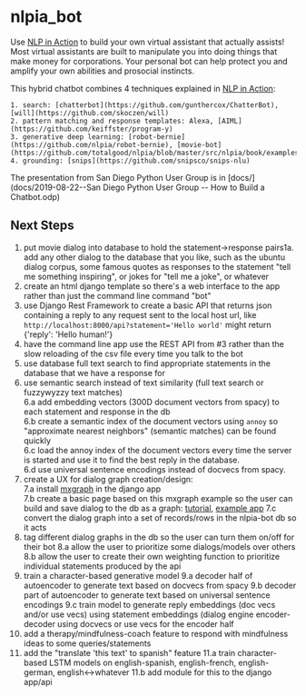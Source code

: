 # nlpia_bot

Use [NLP in Action](https://www.manning.com/books/natural-language-processing-in-action) to build your own virtual assistant that actually assists! Most virtual assistants are built to manipulate you into doing things that make money for corporations. Your personal bot can help protect you and amplify your own abilities and prosocial instincts.

This hybrid chatbot combines 4 techniques explained in [NLP in Action](https://www.manning.com/books/natural-language-processing-in-action):

    1. search: [chatterbot](https://github.com/gunthercox/ChatterBot), [will](https://github.com/skoczen/will)
    2. pattern matching and response templates: Alexa, [AIML](https://github.com/keiffster/program-y)
    3. generative deep learning: [robot-bernie](https://github.com/nlpia/robot-bernie), [movie-bot](https://github.com/totalgood/nlpia/blob/master/src/nlpia/book/examples/ch10_movie_dialog_chatbot.py)
    4. grounding: [snips](https://github.com/snipsco/snips-nlu)

The presentation from San Diego Python User Group is in [docs/](docs/2019-08-22--San Diego Python User Group -- How to Build a Chatbot.odp)

## Next Steps

1. put movie dialog into database to hold the statement->response pairs1a. add any other dialog to the database that you like, such as the ubuntu dialog corpus, some famous quotes as responses to the statement "tell me something inspiring", or jokes for "tell me a joke", or whatever  
2. create an html django template so there's a web interface to the app rather than just the command line command "bot"  
3. use Django Rest Framework to create a basic API that returns json containing a reply to any request sent to the local host url, like `http://localhost:8000/api?statement='Hello world'` might return {'reply': 'Hello human!'}  
4. have the command line app use the REST API from #3 rather than the slow reloading of the csv file every time you talk to the bot  
5. use database full text search to find appropriate statements in the database that we have a response for  
6. use semantic search instead of text similarity (full text search or fuzzywyzzy text matches)  
    6.a add embedding vectors (300D document vectors from spacy) to each statement and response in the db  
    6.b create a semantic index of the document vectors using `annoy` so "approximate nearest neighbors" (semantic matches) can be found quickly  
    6.c load the annoy index of the document vectors every time the server is started and use it to find the best reply in the database.  
    6.d use universal sentence encodings instead of docvecs from spacy.  
7. create a UX for dialog graph creation/design:  
    7.a install [mxgraph](https://github.com/totalgood/mxgraph) in the django app  
    7.b create a basic page based on this mxgraph example so the user can build and save dialog to the db as a graph: [tutorial](https://jgraph.github.io/mxgraph/docs/tutorial.html#1), [example app](https://jgraph.github.io/mxgraph/javascript/examples/grapheditor/www/index.html)
    7.c convert the dialog graph into a set of records/rows in the nlpia-bot db so it acts
8. tag different dialog graphs in the db so the user can turn them on/off for their bot
    8.a allow the user to prioritize some dialogs/models over others
    8.b allow the user to create their own weighting function to prioritize individual statements produced by the api
9. train a character-based generative model
    9.a decoder half of autoencoder to generate text based on docvecs from spacy
    9.b decoder part of autoencoder to generate text based on universal sentence encodings
    9.c train model to generate reply embeddings (doc vecs and/or use vecs) using statement embeddings (dialog engine encoder-decoder using docvecs or use vecs for the encoder half
10. add a therapy/mindfulness-coach feature to respond with mindfulness ideas to some queries/statements
11. add the "translate 'this text' to spanish" feature
    11.a train character-based LSTM models on english-spanish, english-french, english-german, english<->whatever
    11.b add module for this to the django app/api
